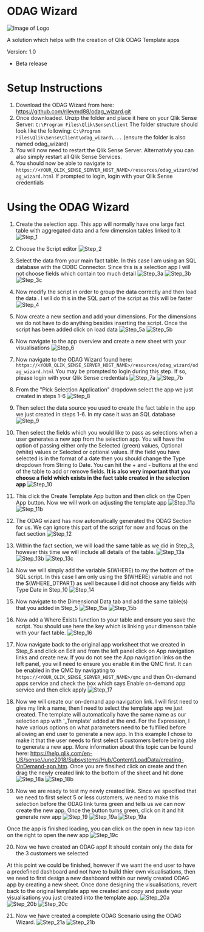 # ODAG Wizard
![Image of Logo](https://github.com/rileymd88/odag_wizard/blob/master/img/logo_grey.png)

A solution which helps with the creation of Qlik ODAG Template apps

Version: 1.0
* Beta release

# Setup Instructions
1. Download the ODAG Wizard from here: https://github.com/rileymd88/odag_wizard.git 
2. Once downloaded. Unzip the folder and place it here on your Qlik Sense Server: ```C:\Program Files\Qlik\Sense\Client``` The folder structure should look like the following: ```C:\Program Files\Qlik\Sense\Client\odag_wizard\...``` (ensure the folder is also named odag_wizard)
3. You will now need to restart the Qlik Sense Server. Alternativly you can also simply restart all Qlik Sense Services.
4. You should now be able to navigate to ```https://<YOUR_QLIK_SENSE_SERVER_HOST_NAME>/resources/odag_wizard/odag_wizard.html``` If prompted to login, login with your Qlik Sense credentials


# Using the ODAG Wizard
1. Create the selection app. This app will normally have one large fact table with aggregated data and a few dimension tables linked to it
![Step_1](https://raw.githubusercontent.com/rileymd88/odag_wizard/master/img/guide/Step_1.png)

2. Choose the Script editor
![Step_2](https://raw.githubusercontent.com/rileymd88/odag_wizard/master/img/guide/Step_2.png)

3. Select the data from your main fact table. In this case I am using an SQL database with the ODBC Connector. Since this is a selection app I will not choose fields which contain too much detail
![Step_3a](https://raw.githubusercontent.com/rileymd88/odag_wizard/master/img/guide/Step_3a.png)
![Step_3b](https://raw.githubusercontent.com/rileymd88/odag_wizard/master/img/guide/Step_3b.png)
![Step_3c](https://raw.githubusercontent.com/rileymd88/odag_wizard/master/img/guide/Step_3c.png)

4. Now modify the script in order to group the data correctly and then load the data . I will do this in the SQL part of the script as this will be faster
![Step_4](https://raw.githubusercontent.com/rileymd88/odag_wizard/master/img/guide/Step_4.png)

5. Now create a new section and add your dimensions. For the dimensions we do not have to do anything besides inserting the script. Once the script has been added click on load data
![Step_5a](https://raw.githubusercontent.com/rileymd88/odag_wizard/master/img/guide/Step_5a.png)
![Step_5b](https://raw.githubusercontent.com/rileymd88/odag_wizard/master/img/guide/Step_5b.png)

6. Now navigate to the app overview and create a new sheet with your visualisations
![Step_6](https://raw.githubusercontent.com/rileymd88/odag_wizard/master/img/guide/Step_6.png)

7. Now navigate to the ODAG Wizard found here: ```https://<YOUR_QLIK_SENSE_SERVER_HOST_NAME>/resources/odag_wizard/odag_wizard.html``` You may be prompted to login during this step. If so, please login with your Qlik Sense credentials
![Step_7a](https://raw.githubusercontent.com/rileymd88/odag_wizard/master/img/guide/Step_7a.png)
![Step_7b](https://raw.githubusercontent.com/rileymd88/odag_wizard/master/img/guide/Step_7b.png)

8. From the "Pick Selection Application" dropdown select the app we just created in steps 1-6
![Step_8](https://raw.githubusercontent.com/rileymd88/odag_wizard/master/img/guide/Step_8.png)

9. Then select the data source you used to create the fact table in the app we just created in steps 1-6. In my case it was an SQL database
![Step_9](https://raw.githubusercontent.com/rileymd88/odag_wizard/master/img/guide/Step_9.png)

10. Then select the fields which you would like to pass as selections when a user generates a new app from the selection app. You will have the option of passing either only the Selected (green) values, Optional (white) values or Selected or optional values. If the field you have selected is in the format of a date then you should change the Type dropdown from String to Date. You can hit the + and - buttons at the end of the table to add or remove fields. **It is also very important that you choose a field which exists in the fact table created in the selection app**
![Step_10](https://raw.githubusercontent.com/rileymd88/odag_wizard/master/img/guide/Step_10.png)

11. This click the Create Template App button and then click on the Open App button. Now we will work on adjusting the template app
![Step_11a](https://raw.githubusercontent.com/rileymd88/odag_wizard/master/img/guide/Step_11a.png)
![Step_11b](https://raw.githubusercontent.com/rileymd88/odag_wizard/master/img/guide/Step_11b.png)

12. The ODAG wizard has now automatically generated the ODAG Section for us. We can ignore this part of the script for now and focus on the fact section
![Step_12](https://raw.githubusercontent.com/rileymd88/odag_wizard/master/img/guide/Step_12.png)

13. Within the fact section, we will load the same table as we did in Step_3, however this time we will include all details of the table.
![Step_13a](https://raw.githubusercontent.com/rileymd88/odag_wizard/master/img/guide/Step_13a.png)
![Step_13b](https://raw.githubusercontent.com/rileymd88/odag_wizard/master/img/guide/Step_13b.png)
![Step_13c](https://raw.githubusercontent.com/rileymd88/odag_wizard/master/img/guide/Step_13c.png)

14. Now we will simply add the variable $(WHERE) to my the bottom of the SQL script. In this case I am only using the $(WHERE) variable and not the $(WHERE_DTPART) as well because I did not choose any fields with Type Date in Step_10
![Step_14](https://raw.githubusercontent.com/rileymd88/odag_wizard/master/img/guide/Step_14.png)

15. Now navigate to the Dimensional Data tab and add the same table(s) that you added in Step_5 
![Step_15a](https://raw.githubusercontent.com/rileymd88/odag_wizard/master/img/guide/Step_15a.png)
![Step_15b](https://raw.githubusercontent.com/rileymd88/odag_wizard/master/img/guide/Step_15b.png)

16. Now add a Where Exists function to your table and ensure you save the script. You should use here the key which is linking your dimenson table with your fact table.
![Step_16](https://raw.githubusercontent.com/rileymd88/odag_wizard/master/img/guide/Step_16.png)

17. Now navigate back to the original app worksheet that we created in Step_6 and click on Edit and from the left panel click on App navigation links and create new. If you do not see the App navigation links on the left panel, you will need to ensure you enable it in the QMC first. It can be enabled in the QMC by navigating to ```https://<YOUR_QLIK_SENSE_SERVER_HOST_NAME>/qmc``` and then On-demand apps service and check the box which says Enable on-demand app service and then click apply
![Step_17](https://raw.githubusercontent.com/rileymd88/odag_wizard/master/img/guide/Step_17.png)

18. Now we will create our on-demand app navigation link. I will first need to give my link a name, then I need to select the template app we just created. The template will automatically have the same name as our selection app with '_Template' added at the end. For the Expression, I have various options on what parameters need to be fulfilled before allowing an end user to generate a new app. In this example I chose to make it that the user needs to first select 5 customers before being able to generate a new app. More information about this topic can be found here: https://help.qlik.com/en-US/sense/June2018/Subsystems/Hub/Content/LoadData/creating-OnDemand-app.htm. Once you are finsihed click on create and then drag the newly created link to the bottom of the sheet and hit done
![Step_18a](https://raw.githubusercontent.com/rileymd88/odag_wizard/master/img/guide/Step_18a.png)
![Step_18b](https://raw.githubusercontent.com/rileymd88/odag_wizard/master/img/guide/Step_18b.png)

19. Now we are ready to test my newly created link. Since we specified that we need to first select 5 or less customers, we need to make this selection before the ODAG link turns green and tells us we can now create the new app. Once the button turns green, click on it and hit generate new app
![Step_19](https://raw.githubusercontent.com/rileymd88/odag_wizard/master/img/guide/Step_19.gif)
![Step_19a](https://raw.githubusercontent.com/rileymd88/odag_wizard/master/img/guide/Step_19a.png)
![Step_19a](https://raw.githubusercontent.com/rileymd88/odag_wizard/master/img/guide/Step_19b.png)

Once the app is finished loading, you can click on the open in new tap icon on the right to open the new app
![Step_19c](https://raw.githubusercontent.com/rileymd88/odag_wizard/master/img/guide/Step_19c.png)

20. Now we have created an ODAG app! It should contain only the data for the 3 customers we selected


At this point we could be finished, however if we want the end user to have a predefined dashboard and not have to build thier own visualisations, then we need to first design a new dashboard within our newly created ODAG app by creating a new sheet. Once done designing the visualisations, revert back to the original template app we created and copy and paste your visualisations you just created into the template app.
![Step_20a](https://raw.githubusercontent.com/rileymd88/odag_wizard/master/img/guide/Step_20a.png)
![Step_20b](https://raw.githubusercontent.com/rileymd88/odag_wizard/master/img/guide/Step_20b.png)
![Step_20c](https://raw.githubusercontent.com/rileymd88/odag_wizard/master/img/guide/Step_20c.png)

21. Now we have created a complete ODAG Scenario using the ODAG Wizard.
![Step_21a](https://raw.githubusercontent.com/rileymd88/odag_wizard/master/img/guide/Step_21a.png)
![Step_21b](https://raw.githubusercontent.com/rileymd88/odag_wizard/master/img/guide/Step_21b.png)